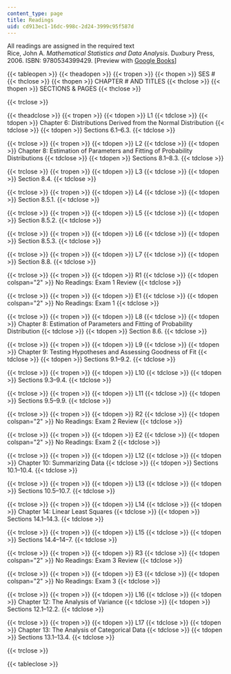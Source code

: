 ```yaml
---
content_type: page
title: Readings
uid: cd913ec1-16dc-998c-2d24-3999c95f587d
---
```


All readings are assigned in the required text  
Rice, John A. _Mathematical Statistics and Data Analysis_. Duxbury Press, 2006. ISBN: 9780534399429. \[Preview with [Google Books](http://books.google.com/books?id=EKA-yeX2GVgC&printsec=frontcover)\]

{{< tableopen >}}
{{< theadopen >}}
{{< tropen >}}
{{< thopen >}}
SES #
{{< thclose >}}
{{< thopen >}}
CHAPTER # AND TITLES
{{< thclose >}}
{{< thopen >}}
SECTIONS & PAGES
{{< thclose >}}

{{< trclose >}}

{{< theadclose >}}
{{< tropen >}}
{{< tdopen >}}
L1
{{< tdclose >}}
{{< tdopen >}}
Chapter 6: Distributions Derived from the Normal Distribution
{{< tdclose >}}
{{< tdopen >}}
Sections 6.1–6.3.
{{< tdclose >}}

{{< trclose >}}
{{< tropen >}}
{{< tdopen >}}
L2
{{< tdclose >}}
{{< tdopen >}}
Chapter 8: Estimation of Parameters and Fitting of Probability Distributions
{{< tdclose >}}
{{< tdopen >}}
Sections 8.1–8.3.
{{< tdclose >}}

{{< trclose >}}
{{< tropen >}}
{{< tdopen >}}
L3
{{< tdclose >}}
{{< tdopen >}}
Section 8.4.
{{< tdclose >}}

{{< trclose >}}
{{< tropen >}}
{{< tdopen >}}
L4
{{< tdclose >}}
{{< tdopen >}}
Section 8.5.1.
{{< tdclose >}}

{{< trclose >}}
{{< tropen >}}
{{< tdopen >}}
L5
{{< tdclose >}}
{{< tdopen >}}
Section 8.5.2.
{{< tdclose >}}

{{< trclose >}}
{{< tropen >}}
{{< tdopen >}}
L6
{{< tdclose >}}
{{< tdopen >}}
Section 8.5.3.
{{< tdclose >}}

{{< trclose >}}
{{< tropen >}}
{{< tdopen >}}
L7
{{< tdclose >}}
{{< tdopen >}}
Section 8.8.
{{< tdclose >}}

{{< trclose >}}
{{< tropen >}}
{{< tdopen >}}
R1
{{< tdclose >}}
{{< tdopen colspan="2" >}}
No Readings: Exam 1 Review
{{< tdclose >}}

{{< trclose >}}
{{< tropen >}}
{{< tdopen >}}
E1
{{< tdclose >}}
{{< tdopen colspan="2" >}}
No Readings: Exam 1
{{< tdclose >}}

{{< trclose >}}
{{< tropen >}}
{{< tdopen >}}
L8
{{< tdclose >}}
{{< tdopen >}}
Chapter 8: Estimation of Parameters and Fitting of Probability Distribution
{{< tdclose >}}
{{< tdopen >}}
Section 8.6.
{{< tdclose >}}

{{< trclose >}}
{{< tropen >}}
{{< tdopen >}}
L9
{{< tdclose >}}
{{< tdopen >}}
Chapter 9: Testing Hypotheses and Assessing Goodness of Fit
{{< tdclose >}}
{{< tdopen >}}
Sections 9.1–9.2.
{{< tdclose >}}

{{< trclose >}}
{{< tropen >}}
{{< tdopen >}}
L10
{{< tdclose >}}
{{< tdopen >}}
Sections 9.3–9.4.
{{< tdclose >}}

{{< trclose >}}
{{< tropen >}}
{{< tdopen >}}
L11
{{< tdclose >}}
{{< tdopen >}}
Sections 9.5–9.9.
{{< tdclose >}}

{{< trclose >}}
{{< tropen >}}
{{< tdopen >}}
R2
{{< tdclose >}}
{{< tdopen colspan="2" >}}
No Readings: Exam 2 Review
{{< tdclose >}}

{{< trclose >}}
{{< tropen >}}
{{< tdopen >}}
E2
{{< tdclose >}}
{{< tdopen colspan="2" >}}
No Readings: Exam 2
{{< tdclose >}}

{{< trclose >}}
{{< tropen >}}
{{< tdopen >}}
L12
{{< tdclose >}}
{{< tdopen >}}
Chapter 10: Summarizing Data
{{< tdclose >}}
{{< tdopen >}}
Sections 10.1–10.4.
{{< tdclose >}}

{{< trclose >}}
{{< tropen >}}
{{< tdopen >}}
L13
{{< tdclose >}}
{{< tdopen >}}
Sections 10.5–10.7.
{{< tdclose >}}

{{< trclose >}}
{{< tropen >}}
{{< tdopen >}}
L14
{{< tdclose >}}
{{< tdopen >}}
Chapter 14: Linear Least Squares
{{< tdclose >}}
{{< tdopen >}}
Sections 14.1–14.3.
{{< tdclose >}}

{{< trclose >}}
{{< tropen >}}
{{< tdopen >}}
L15
{{< tdclose >}}
{{< tdopen >}}
Sections 14.4–14–7.
{{< tdclose >}}

{{< trclose >}}
{{< tropen >}}
{{< tdopen >}}
R3
{{< tdclose >}}
{{< tdopen colspan="2" >}}
No Readings: Exam 3 Review
{{< tdclose >}}

{{< trclose >}}
{{< tropen >}}
{{< tdopen >}}
E3
{{< tdclose >}}
{{< tdopen colspan="2" >}}
No Readings: Exam 3
{{< tdclose >}}

{{< trclose >}}
{{< tropen >}}
{{< tdopen >}}
L16
{{< tdclose >}}
{{< tdopen >}}
Chapter 12: The Analysis of Variance
{{< tdclose >}}
{{< tdopen >}}
Sections 12.1–12.2.
{{< tdclose >}}

{{< trclose >}}
{{< tropen >}}
{{< tdopen >}}
L17
{{< tdclose >}}
{{< tdopen >}}
Chapter 13: The Analysis of Categorical Data
{{< tdclose >}}
{{< tdopen >}}
Sections 13.1–13.4.
{{< tdclose >}}

{{< trclose >}}

{{< tableclose >}}